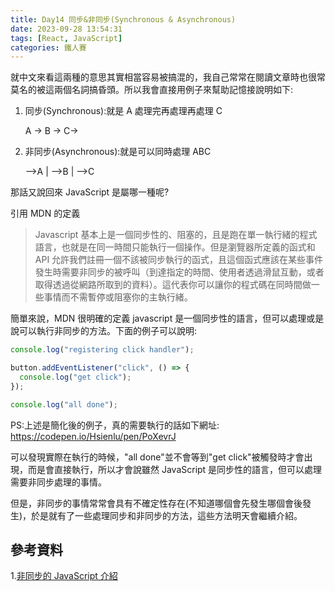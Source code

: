 ```yaml
---
title: Day14 同步&非同步(Synchronous & Asynchronous)
date: 2023-09-28 13:54:31
tags: [React, JavaScript]
categories: 鐵人賽
---
```


就中文來看這兩種的意思其實相當容易被搞混的，我自己常常在閱讀文章時也很常莫名的被這兩個名詞搞昏頭。所以我會直接用例子來幫助記憶接說明如下:

<!-- more -->

1. 同步(Synchronous):就是 A 處理完再處理再處理 C

   A -> B -> C->

2. 非同步(Asynchronous):就是可以同時處理 ABC

   -->A
   |
   -->B
   |
   -->C

那話又說回來 JavaScript 是屬哪一種呢?

引用 MDN 的定義

> Javascript 基本上是一個同步性的、阻塞的，且是跑在單一執行緒的程式語言，也就是在同一時間只能執行一個操作。但是瀏覽器所定義的函式和 API 允許我們註冊一個不該被同步執行的函式，且這個函式應該在某些事件發生時需要非同步的被呼叫（到達指定的時間、使用者透過滑鼠互動，或者取得透過從網路所取到的資料）。這代表你可以讓你的程式碼在同時間做一些事情而不需暫停或阻塞你的主執行緒。

簡單來說，MDN 很明確的定義 javascript 是一個同步性的語言，但可以處理或是說可以執行非同步的方法。下面的例子可以說明:

```javascript
console.log("registering click handler");

button.addEventListener("click", () => {
  console.log("get click");
});

console.log("all done");
```

PS:上述是簡化後的例子，真的需要執行的話如下網址:
https://codepen.io/Hsienlu/pen/PoXevrJ

可以發現實際在執行的時候，"all done"並不會等到"get click"被觸發時才會出現，而是會直接執行，所以才會說雖然 JavaScript 是同步性的語言，但可以處理需要非同步處理的事情。

但是，非同步的事情常常會具有不確定性存在(不知道哪個會先發生哪個會後發生)，於是就有了一些處理同步和非同步的方法，這些方法明天會繼續介紹。

## 參考資料

1.[非同步的 JavaScript 介紹](https://developer.mozilla.org/zh-TW/docs/Learn/JavaScript/Asynchronous/Introducing)
